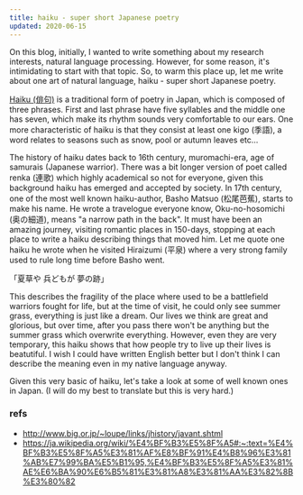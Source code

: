 ```yaml
---
title: haiku - super short Japanese poetry
updated: 2020-06-15
---
```


On this blog, initially, I wanted to write something about my research interests, natural language processing.
However, for some reason, it's intimidating to start with that topic.
So, to warm this place up, let me write about one art of natural language, haiku - super short Japanese poetry.

[Haiku (俳句)](https://en.wikipedia.org/wiki/Haiku) is a traditional form of poetry in Japan, which is composed of three phrases.
First and last phrase have five syllables and the middle one has seven, which make its rhythm sounds very comfortable to our ears.
One more characteristic of haiku is that they consist at least one kigo (季語), a word relates to seasons such as snow, pool or autumn leaves etc...

The history of haiku dates back to 16th century, muromachi-era, age of samurais (Japanese warrior).
There was a bit longer version of poet called renka (連歌) which highly academical so not for everyone, given this background haiku has emerged and accepted by society.
In 17th century, one of the most well known haiku-author, Basho Matsuo (松尾芭蕉), starts to make his name.
He wrote a travelogue everyone know, Oku-no-hosomichi (奥の細道), means "a narrow path in the back".
It must have been an amazing journey, visiting romantic places in 150-days, stopping at each place to write a haiku describing things that moved him.
Let me quote one haiku he wrote when he visited Hiraizumi (平泉) where a very strong family used to rule long time before Basho went.

「夏草や 兵どもが 夢の跡」

This describes the fragility of the place where used to be a battlefield warriors fought for life, but at the time of visit, he could only see summer grass, everything is just like a dream.
Our lives we think are great and glorious, but over time, after you pass there won't be anything but the summer grass which overwrite everything.
However, even they are very temporary, this haiku shows that how people try to live up their lives is beatutiful.
I wish I could have written English better but I don't think I can describe the meaning even in my native language anyway.

Given this very basic of haiku, let's take a look at some of well known ones in Japan.
(I will do my best to translate but this is very hard.)


### refs
- http://www.big.or.jp/~loupe/links/jhistory/javant.shtml
- https://ja.wikipedia.org/wiki/%E4%BF%B3%E5%8F%A5#:~:text=%E4%BF%B3%E5%8F%A5%E3%81%AF%E8%BF%91%E4%B8%96%E3%81%AB%E7%99%BA%E5%B1%95,%E4%BF%B3%E5%8F%A5%E3%81%AE%E6%BA%90%E6%B5%81%E3%81%A8%E3%81%AA%E3%82%8B%E3%80%82
